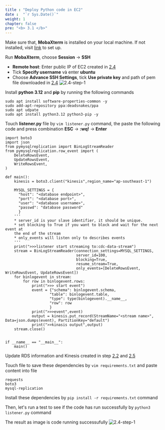 ```yaml
---
title : "Deploy Python code in EC2"
date :  "`r Sys.Date()`" 
weight: 1
chapter: false
pre: "<b> 3.1 </b>"
---
```


Make sure that, **MobaXterm** is installed on your local machine. If not installed, visit [link](https://mobaxterm.mobatek.net/) to set up.

Run **MobaXterm**, choose **Session** -> **SSH**
- **Remote host**:  Enter public IP of EC2 created in [2.4](/2-prepare/2.4-createec2/)
- Tick **Specify username** và enter **ubuntu**
- Choose **Advance SSH Settings**, tick **Use private key** and path of pem file downloaded in [2.4](/2-prepare/2.4-createec2/)
![2.4-step-1](/images/deploy-1.png)

Install **python 3.12** and **pip** by running the following commands
```
sudo apt install software-properties-common -y
sudo add-apt-repository ppa:deadsnakes/ppa
sudo apt udpate
sudo apt install python3.12 python3-pip -y
```

Touch **listener.py** file by `vim listener.py` command, the paste the following code and press combination **ESC** -> **:wq!** -> **Enter**
```
import boto3
import json
from pymysqlreplication import BinLogStreamReader
from pymysqlreplication.row_event import (
    DeleteRowsEvent,
    UpdateRowsEvent,
    WriteRowsEvent,
)

def main():
    kinesis = boto3.client("kinesis",region_name="ap-southeast-1")
    
    MYSQL_SETTINGS = {
      "host": "<database endpoint>",
      "port": "<database port>",
      "user": "<database username>",
      "passwd": "database password" 
      }
    '''
    * server_id is your slave identifier, it should be unique.
    * set blocking to True if you want to block and wait for the next event at
    the end of the stream
    * only_events will listen only to describes events 
    '''
    print(">>>listener start streaming to:cdc-data-stream")
    stream = BinLogStreamReader(connection_settings=MYSQL_SETTINGS,
                                server_id=100,
                                blocking=True,
                                resume_stream=True,
                                only_events=[DeleteRowsEvent, WriteRowsEvent, UpdateRowsEvent])
    for binlogevent in stream:
        for row in binlogevent.rows:
            print(">>> start event")
            event = {"schema": binlogevent.schema,
                    "table": binlogevent.table,
                    "type": type(binlogevent).__name__,
                    "row": row
                    }
            print(">>>event",event)
            output = kinesis.put_record(StreamName="<stream name>", Data=json.dumps(event), PartitionKey="default")
            print(">>kinasis output",output)
    stream.close()


if __name__ == "__main__":
    main()
```

Update RDS information and Kinesis created in step [2.2](/2-prepare/2.2-createrds/) and [2.5](/2-prepare/2.5-createkinesisdatastream/)

Touch file to save these dependencies by `vim requirements.txt` and paste content into file
```
requests
boto3
mysql-replication
```

Install these dependencies by `pip install -r requirements.txt` command

Then, let's run a test to see if the code has run successfully by `python3 listener.py` command

The result as image is code running successufully
![2.4-step-1](/images/deploy-2.png)

